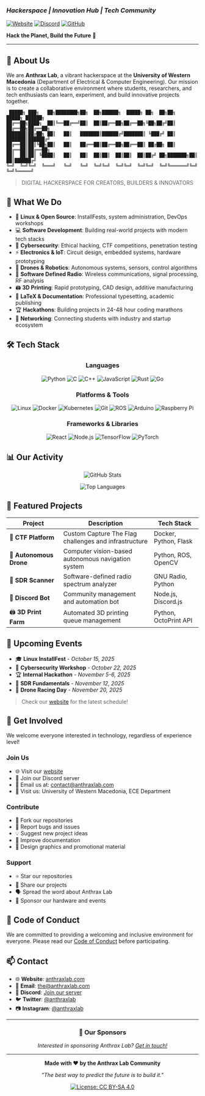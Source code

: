 ### *Hackerspace | Innovation Hub | Tech Community*

[![Website](https://img.shields.io/badge/Website-anthraxlab.com-blue?style=flat-square&logo=google-chrome)](https://www.anthraxlab.com/)
[![Discord](https://img.shields.io/badge/Discord-Join%20Us-7289da?style=flat-square&logo=discord&logoColor=white)](https://discord.gg/your-invite)
[![GitHub](https://img.shields.io/badge/GitHub-Follow-181717?style=flat-square&logo=github)](https://github.com/anthraxlab)

**Hack the Planet, Build the Future** 🚀

---

</div>

## 👋 About Us

We are **Anthrax Lab**, a vibrant hackerspace at the **University of Western Macedonia** (Department of Electrical & Computer Engineering). Our mission is to create a collaborative environment where students, researchers, and tech enthusiasts can learn, experiment, and build innovative projects together.

```
 █████╗ ███╗   ██╗████████╗██╗  ██╗██████╗  █████╗ ██╗  ██╗██╗      █████╗ ██████╗
██╔══██╗████╗  ██║╚══██╔══╝██║  ██║██╔══██╗██╔══██╗╚██╗██╔╝██║     ██╔══██╗██╔══██╗
███████║██╔██╗ ██║   ██║   ███████║██████╔╝███████║ ╚███╔╝ ██║     ███████║██████╔╝
██╔══██║██║╚██╗██║   ██║   ██╔══██║██╔══██╗██╔══██║ ██╔██╗ ██║     ██╔══██║██╔══██╗
██║  ██║██║ ╚████║   ██║   ██║  ██║██║  ██║██║  ██║██╔╝ ██╗███████╗██║  ██║██████╔╝
╚═╝  ╚═╝╚═╝  ╚═══╝   ╚═╝   ╚═╝  ╚═╝╚═╝  ╚═╝╚═╝  ╚═╝╚═╝  ╚═╝╚══════╝╚═╝  ╚═╝╚═════╝
```

> DIGITAL HACKERSPACE FOR CREATORS, BUILDERS & INNOVATORS

## 🎯 What We Do

- 🐧 **Linux & Open Source**: InstallFests, system administration, DevOps workshops
- 💻 **Software Development**: Building real-world projects with modern tech stacks
- 🔐 **Cybersecurity**: Ethical hacking, CTF competitions, penetration testing
- ⚡ **Electronics & IoT**: Circuit design, embedded systems, hardware prototyping
- 🚁 **Drones & Robotics**: Autonomous systems, sensors, control algorithms
- 📡 **Software Defined Radio**: Wireless communications, signal processing, RF analysis
- 🖨️ **3D Printing**: Rapid prototyping, CAD design, additive manufacturing
- 📝 **LaTeX & Documentation**: Professional typesetting, academic publishing
- 🏆 **Hackathons**: Building projects in 24-48 hour coding marathons
- 🤝 **Networking**: Connecting students with industry and startup ecosystem

## 🛠️ Tech Stack

<div align="center">

### Languages
![Python](https://img.shields.io/badge/-Python-3776AB?style=flat-square&logo=python&logoColor=white)
![C](https://img.shields.io/badge/-C-A8B9CC?style=flat-square&logo=c&logoColor=black)
![C++](https://img.shields.io/badge/-C++-00599C?style=flat-square&logo=cplusplus&logoColor=white)
![JavaScript](https://img.shields.io/badge/-JavaScript-F7DF1E?style=flat-square&logo=javascript&logoColor=black)
![Rust](https://img.shields.io/badge/-Rust-000000?style=flat-square&logo=rust&logoColor=white)
![Go](https://img.shields.io/badge/-Go-00ADD8?style=flat-square&logo=go&logoColor=white)

### Platforms & Tools
![Linux](https://img.shields.io/badge/-Linux-FCC624?style=flat-square&logo=linux&logoColor=black)
![Docker](https://img.shields.io/badge/-Docker-2496ED?style=flat-square&logo=docker&logoColor=white)
![Kubernetes](https://img.shields.io/badge/-Kubernetes-326CE5?style=flat-square&logo=kubernetes&logoColor=white)
![Git](https://img.shields.io/badge/-Git-F05032?style=flat-square&logo=git&logoColor=white)
![ROS](https://img.shields.io/badge/-ROS-22314E?style=flat-square&logo=ros&logoColor=white)
![Arduino](https://img.shields.io/badge/-Arduino-00979D?style=flat-square&logo=arduino&logoColor=white)
![Raspberry Pi](https://img.shields.io/badge/-Raspberry%20Pi-A22846?style=flat-square&logo=raspberry-pi&logoColor=white)

### Frameworks & Libraries
![React](https://img.shields.io/badge/-React-61DAFB?style=flat-square&logo=react&logoColor=black)
![Node.js](https://img.shields.io/badge/-Node.js-339933?style=flat-square&logo=nodedotjs&logoColor=white)
![TensorFlow](https://img.shields.io/badge/-TensorFlow-FF6F00?style=flat-square&logo=tensorflow&logoColor=white)
![PyTorch](https://img.shields.io/badge/-PyTorch-EE4C2C?style=flat-square&logo=pytorch&logoColor=white)

</div>

## 📊 Our Activity

<div align="center">

![GitHub Stats](https://github-readme-stats.vercel.app/api?username=anthraxlab&show_icons=true&theme=radical&hide_border=true&bg_color=0D1117)

![Top Languages](https://github-readme-stats.vercel.app/api/top-langs/?username=anthraxlab&layout=compact&theme=radical&hide_border=true&bg_color=0D1117)

</div>

## 🚀 Featured Projects

<div align="center">

| Project | Description | Tech Stack |
|---------|-------------|------------|
| 🔐 **CTF Platform** | Custom Capture The Flag challenges and infrastructure | Docker, Python, Flask |
| 🚁 **Autonomous Drone** | Computer vision-based autonomous navigation system | Python, ROS, OpenCV |
| 📡 **SDR Scanner** | Software-defined radio spectrum analyzer | GNU Radio, Python |
| 🤖 **Discord Bot** | Community management and automation bot | Node.js, Discord.js |
| 🖨️ **3D Print Farm** | Automated 3D printing queue management | Python, OctoPrint API |

</div>

## 📅 Upcoming Events

- 🎓 **Linux InstallFest** - *October 15, 2025*
- 🔐 **Cybersecurity Workshop** - *October 22, 2025*
- 🏆 **Internal Hackathon** - *November 5-6, 2025*
- 📡 **SDR Fundamentals** - *November 12, 2025*
- 🚁 **Drone Racing Day** - *November 20, 2025*

> Check our [website](https://www.anthraxlab.com/) for the latest schedule!

## 🤝 Get Involved

We welcome everyone interested in technology, regardless of experience level!

### Join Us
- 🌐 Visit our [website](https://www.anthraxlab.com/)
- 💬 Join our Discord server
- 📧 Email us at: contact@anthraxlab.com
- 📍 Visit us: University of Western Macedonia, ECE Department

### Contribute
- 🍴 Fork our repositories
- 🐛 Report bugs and issues
- 💡 Suggest new project ideas
- 📝 Improve documentation
- 🎨 Design graphics and promotional material

### Support
- ⭐ Star our repositories
- 🔄 Share our projects
- 🗣️ Spread the word about Anthrax Lab
- 🤲 Sponsor our hardware and events

## 📜 Code of Conduct

We are committed to providing a welcoming and inclusive environment for everyone. Please read our [Code of Conduct](CODE_OF_CONDUCT.md) before participating.

## 📫 Contact

- 🌐 **Website**: [anthraxlab.com](https://www.anthraxlab.com/)
- 📧 **Email**: the@anthraxlab.com
- 💬 **Discord**: [Join our server](https://discord.gg/Dh6AJnBh)
- 🐦 **Twitter**: [@anthraxlab](https://twitter.com/anthraxlab)
- 📷 **Instagram**: [@anthraxlab](https://instagram.com/anthraxlab)

---

<div align="center">

### 💚 Our Sponsors

*Interested in sponsoring Anthrax Lab? [Get in touch!](mailto:sponsorship@anthraxlab.com)*

---

**Made with ❤️ by the Anthrax Lab Community**

*"The best way to predict the future is to build it."*

[![License: CC BY-SA 4.0](https://img.shields.io/badge/License-CC%20BY--SA%204.0-lightgrey.svg?style=flat-square)](https://creativecommons.org/licenses/by-sa/4.0/)

</div>
